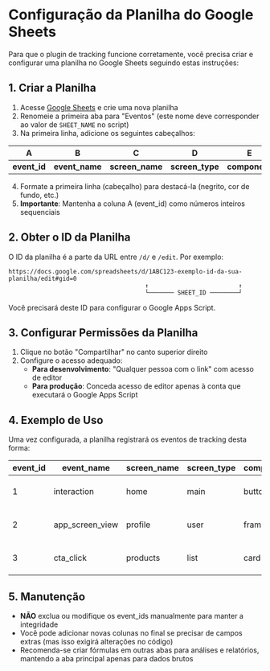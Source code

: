 # Configuração da Planilha do Google Sheets

Para que o plugin de tracking funcione corretamente, você precisa criar e configurar uma planilha no Google Sheets seguindo estas instruções:

## 1. Criar a Planilha

1. Acesse [Google Sheets](https://sheets.google.com) e crie uma nova planilha
2. Renomeie a primeira aba para "Eventos" (este nome deve corresponder ao valor de `SHEET_NAME` no script)
3. Na primeira linha, adicione os seguintes cabeçalhos:

| A | B | C | D | E | F | G | H | I |
|---|---|---|---|---|---|---|---|---|
| **event_id** | **event_name** | **screen_name** | **screen_type** | **component** | **element_text** | **descrição** | **action** | **status** |

4. Formate a primeira linha (cabeçalho) para destacá-la (negrito, cor de fundo, etc.)
5. **Importante**: Mantenha a coluna A (event_id) como números inteiros sequenciais

## 2. Obter o ID da Planilha

O ID da planilha é a parte da URL entre `/d/` e `/edit`. Por exemplo:

```
https://docs.google.com/spreadsheets/d/1ABC123-exemplo-id-da-sua-planilha/edit#gid=0
                                      ↑                         ↑
                                      └─────── SHEET_ID ────────┘
```

Você precisará deste ID para configurar o Google Apps Script.

## 3. Configurar Permissões da Planilha

1. Clique no botão "Compartilhar" no canto superior direito
2. Configure o acesso adequado:
   - **Para desenvolvimento**: "Qualquer pessoa com o link" com acesso de editor
   - **Para produção**: Conceda acesso de editor apenas à conta que executará o Google Apps Script

## 4. Exemplo de Uso

Uma vez configurada, a planilha registrará os eventos de tracking desta forma:

| event_id | event_name | screen_name | screen_type | component | element_text | descrição | action | status |
|----------|------------|-------------|-------------|-----------|--------------|-----------|--------|--------|
| 1 | interaction | home | main | button | entrar | Botão de login na home | click | Ready for dev |
| 2 | app_screen_view | profile | user | frame | null | Visualização da tela de perfil | view | Ready for dev |
| 3 | cta_click | products | list | card | ver_detalhes | Card de produto na listagem | click | Ready for dev |

## 5. Manutenção

- **NÃO** exclua ou modifique os event_ids manualmente para manter a integridade
- Você pode adicionar novas colunas no final se precisar de campos extras (mas isso exigirá alterações no código)
- Recomenda-se criar fórmulas em outras abas para análises e relatórios, mantendo a aba principal apenas para dados brutos 